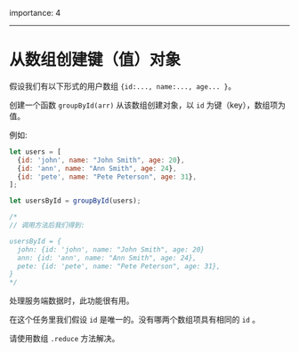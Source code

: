 importance: 4

---

# 从数组创建键（值）对象

假设我们有以下形式的用户数组 `{id:..., name:..., age... }`。

创建一个函数 `groupById(arr)` 从该数组创建对象，以 `id` 为键（key），数组项为值。

例如:

```js
let users = [
  {id: 'john', name: "John Smith", age: 20},
  {id: 'ann', name: "Ann Smith", age: 24},
  {id: 'pete', name: "Pete Peterson", age: 31},
];

let usersById = groupById(users);

/*
// 调用方法后我们得到:

usersById = {
  john: {id: 'john', name: "John Smith", age: 20}
  ann: {id: 'ann', name: "Ann Smith", age: 24},
  pete: {id: 'pete', name: "Pete Peterson", age: 31},
}
*/
```


处理服务端数据时，此功能很有用。

在这个任务里我们假设 `id` 是唯一的。没有哪两个数组项具有相同的 `id` 。

请使用数组 `.reduce` 方法解决。
